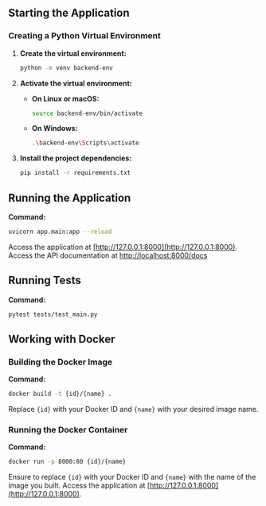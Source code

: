 ## Starting the Application

### Creating a Python Virtual Environment

1. **Create the virtual environment:**
   ```bash
   python -m venv backend-env
   ```

2. **Activate the virtual environment:**

   - **On Linux or macOS:**
     ```bash
     source backend-env/bin/activate
     ```
   - **On Windows:**
     ```bash
     .\backend-env\Scripts\activate
     ```

3. **Install the project dependencies:**
   ```bash
   pip install -r requirements.txt
   ```

## Running the Application

**Command:**
```bash
uvicorn app.main:app --reload
```
Access the application at [http://127.0.0.1:8000](http://127.0.0.1:8000).
Access the API documentation at [http://localhost:8000/docs](http://localhost:8000/docs)

## Running Tests
**Command:**
```bash
pytest tests/test_main.py
```


## Working with Docker

### Building the Docker Image
**Command:**
```bash
docker build -t {id}/{name} .
```
Replace `{id}` with your Docker ID and `{name}` with your desired image name. 

### Running the Docker Container
**Command:**
```bash
docker run -p 8000:80 {id}/{name}
```
Ensure to replace `{id}` with your Docker ID and `{name}` with the name of the image you built.
Access the application at [http://127.0.0.1:8000](http://127.0.0.1:8000).